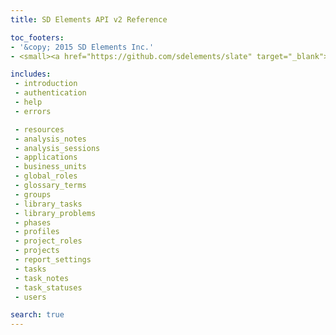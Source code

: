 ```yaml
---
title: SD Elements API v2 Reference

toc_footers:
- '&copy; 2015 SD Elements Inc.'
- <small><a href="https://github.com/sdelements/slate" target="_blank">&lt;/&gt; View the source for these docs on Github</a></small>

includes:
 - introduction
 - authentication
 - help
 - errors

 - resources
 - analysis_notes
 - analysis_sessions
 - applications
 - business_units
 - global_roles
 - glossary_terms
 - groups
 - library_tasks
 - library_problems
 - phases
 - profiles
 - project_roles
 - projects
 - report_settings
 - tasks
 - task_notes
 - task_statuses
 - users

search: true
---
```

